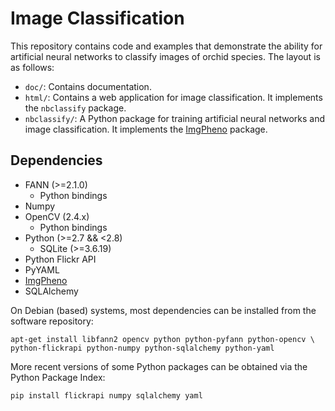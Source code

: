 # Image Classification

This repository contains code and examples that demonstrate the ability for
artificial neural networks to classify images of orchid species. The layout
is as follows:

* `doc/`: Contains documentation.
* `html/`: Contains a web application for image classification. It implements
  the `nbclassify` package.
* `nbclassify/`: A Python package for training artificial neural networks and
   image classification. It implements the [ImgPheno][1] package.

## Dependencies

* FANN (>=2.1.0)
  * Python bindings
* Numpy
* OpenCV (2.4.x)
  * Python bindings
* Python (>=2.7 && <2.8)
  * SQLite (>=3.6.19)
* Python Flickr API
* PyYAML
* [ImgPheno][1]
* SQLAlchemy

On Debian (based) systems, most dependencies can be installed from the
software repository:

    apt-get install libfann2 opencv python python-pyfann python-opencv \
    python-flickrapi python-numpy python-sqlalchemy python-yaml

More recent versions of some Python packages can be obtained via the Python
Package Index:

    pip install flickrapi numpy sqlalchemy yaml


[1]: https://github.com/naturalis/feature-extraction
